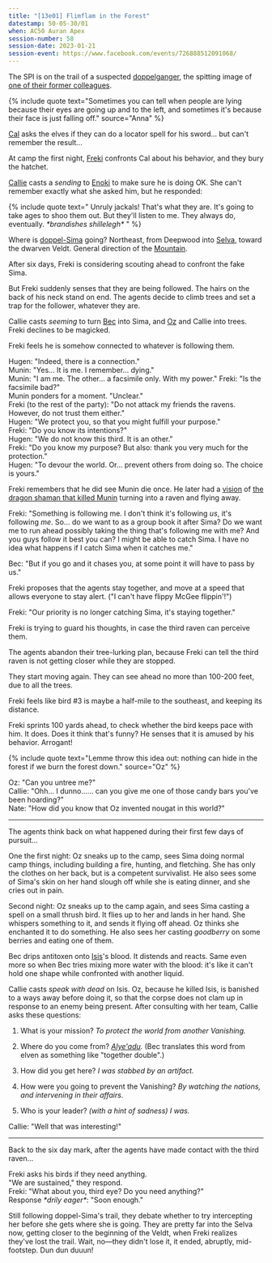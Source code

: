 ```yaml
---
title: "[13e01] Flimflam in the Forest"
datestamp: 50-05-30/01
when: AC50 Auran Apex
session-number: 58
session-date: 2023-01-21
session-event: https://www.facebook.com/events/726888512091068/
---
```


The SPI is on the trail of a suspected [doppelganger](../creatures/changelings), the spitting image of [one of their former colleagues](../dossiers/sima).

{% include quote text="Sometimes you can tell when people are lying because their eyes are going up and to the left, and sometimes it's because their face is just falling off." source="Anna" %}

[Cal](../dossiers/cal) asks the elves if they can do a locator spell for his sword... but can't remember the result...

At camp the first night, [Freki](../dossiers/freki) confronts Cal about his behavior, and they bury the hatchet.

[Callie](../dossiers/callie) casts a *sending* to [Enoki](../dossiers/enoki) to make sure he is doing OK. She can't remember exactly what she asked him, but he responded:

{% include quote text="
Unruly jackals! That's what they are. It's going to take ages to shoo them out. But they'll listen to me. They always do, eventually. *\*brandishes shillelegh\**
" %}

Where is [doppel-Sima](../dossiers/amisa) going? Northeast, from Deepwood into [Selva](../locales/selva), toward the dwarven Veldt. General direction of the [Mountain](../locales/mountain).

After six days, Freki is considering scouting ahead to confront the fake Sima.

But Freki suddenly senses that they are being followed. The hairs on the back of his neck stand on end. The agents decide to climb trees and set a trap for the follower, whatever they are.

Callie casts *seeming* to turn [Bec](../dossiers/bec) into Sima, and [Oz](../dossiers/oz) and Callie into trees. Freki declines to be magicked.

Freki feels he is somehow connected to whatever is following them.

Hugen: "Indeed, there is a connection."  
Munin: "Yes... It is me. I remember... dying."  
Munin: "I am me. The other... a facsimile only. With my power."
Freki: "Is the facsimile bad?"  
Munin ponders for a moment. "Unclear."  
Freki (to the rest of the party): "Do not attack my friends the ravens. However, do not trust them either."  
Hugen: "We protect you, so that you might fulfill your purpose."  
Freki: "Do you know its intentions?"  
Hugen: "We do not know this third. It is an other."  
Freki: "Do you know my purpose? But also: thank you very much for the protection."  
Hugen: "To devour the world. Or... prevent others from doing so. The choice is yours."  

Freki remembers that he did see Munin die once. He later had a [vision](freki-vision) of [the dragon shaman that killed Munin](../dossiers/andalla) turning into a raven and flying away.

Freki: "Something is following me. I don't think it's following *us*, it's following *me*. So... do we want to as a group book it after Sima? Do we want me to run ahead possibly taking the thing that's following me with me? And you guys follow it best you can? I might be able to catch Sima. I have no idea what happens if I catch Sima when it catches me."

Bec: "But if you go and it chases you, at some point it will have to pass by us."

Freki proposes that the agents stay together, and move at a speed that allows everyone to stay alert. ("I can't have flippy McGee flippin'!")

Freki: "Our priority is no longer catching Sima, it's staying together."

Freki is trying to guard his thoughts, in case the third raven can perceive them.

The agents abandon their tree-lurking plan, because Freki can tell the third raven is not getting closer while they are stopped.

They start moving again. They can see ahead no more than 100-200 feet, due to all the trees.

Freki feels like bird #3 is maybe a half-mile to the southeast, and keeping its distance.

Freki sprints 100 yards ahead, to check whether the bird keeps pace with him. It does. Does it think that's funny? He senses that it is amused by his behavior. Arrogant!

{% include quote text="Lemme throw this idea out: nothing can hide in the forest if we burn the forest down." source="Oz" %}

Oz: "Can you untree me?"  
Callie: "Ohh... I dunno...... can you give me one of those candy bars you've been hoarding?"  
Nate: "How did you know that Oz invented nougat in this world?"

-----------

The agents think back on what happened during their first few days of pursuit...

One the first night: Oz sneaks up to the camp, sees Sima doing normal camp things, including building a fire, hunting, and fletching. She has only the clothes on her back, but is a competent survivalist. He also sees some of Sima's skin on her hand slough off while she is eating dinner, and she cries out in pain.

Second night: Oz sneaks up to the camp again, and sees Sima casting a spell on a small thrush bird. It flies up to her and lands in her hand. She whispers something to it, and sends it flying off ahead. Oz thinks she enchanted it to do something. He also sees her casting *goodberry* on some berries and eating one of them.

Bec drips antitoxen onto [Isis](../dossiers/isis-raksh)'s blood. It distends and reacts. Same even more so when Bec tries mixing more water with the blood: it's like it can't hold one shape while confronted with another liquid.

Callie casts *speak with dead* on Isis. Oz, because he killed Isis, is banished to a ways away before doing it, so that the corpse does not clam up in response to an enemy being present. After consulting with her team, Callie asks these questions: 

1. What is your mission? *To protect the world from another Vanishing.*

2. Where do you come from? *[Alye'adu](../locales/alyeadu).* (Bec translates this word from elven as something like "together double".)

3. How did you get here? *I was stabbed by an artifact.*

4. How were you going to prevent the Vanishing? *By watching the nations, and intervening in their affairs.*

5. Who is your leader? *(with a hint of sadness) I was.*

Callie: "Well that was interesting!"

-----------

Back to the six day mark, after the agents have made contact with the third raven...

Freki asks his birds if they need anything.  
"We are sustained," they respond.  
Freki: "What about you, third eye? Do you need anything?"  
Response *\*drily eager\**: "Soon enough."

Still following doppel-Sima's trail, they debate whether to try intercepting her before she gets where she is going. They are pretty far into the Selva now, getting closer to the beginning of the Veldt, when Freki realizes they've lost the trail. Wait, no&mdash;they didn't lose it, it ended, abruptly, mid-footstep. Dun dun duuun!
